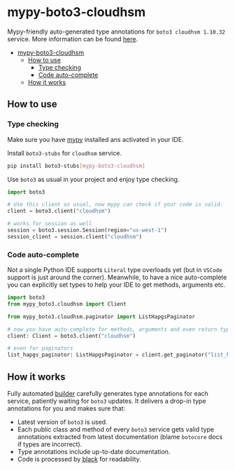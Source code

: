 # mypy-boto3-cloudhsm

Mypy-friendly auto-generated type annotations for `boto3 cloudhsm 1.10.32` service.
More information can be found [here](https://github.com/vemel/mypy_boto3).

- [mypy-boto3-cloudhsm](#mypy-boto3-cloudhsm)
  - [How to use](#how-to-use)
    - [Type checking](#type-checking)
    - [Code auto-complete](#code-auto-complete)
  - [How it works](#how-it-works)

## How to use

### Type checking

Make sure you have [mypy](https://github.com/python/mypy) installed ans activated in your IDE.

Install `boto3-stubs` for `cloudhsm` service.

```bash
pip install boto3-stubs[mypy-boto3-cloudhsm]
```

Use `boto3` as usual in your project and enjoy type checking.

```python
import boto3

# Use this client as usual, now mypy can check if your code is valid.
client = boto3.client("cloudhsm")

# works for session as well
session = boto3.session.Session(region="us-west-1")
session_client = session.client("cloudhsm")

```

### Code auto-complete

Not a single Python IDE supports `Literal` type overloads yet (but in `VSCode` support is just around the corner).
Meanwhile, to have a nice auto-complete you can explicitly set types to help your IDE to get methods, arguments etc.

```python
import boto3
from mypy_boto3.cloudhsm import Client

from mypy_boto3.cloudhsm.paginator import ListHapgsPaginator

# now you have auto-complete for methods, arguments and even return types
client: Client = boto3.client("cloudhsm")

# even for paginators
list_hapgs_paginator: ListHapgsPaginator = client.get_paginator("list_hapgs")
```

## How it works

Fully automated [builder](https://github.com/vemel/mypy_boto3) carefully generates
type annotations for each service, patiently waiting for `boto3` updates. It delivers
a drop-in type annotations for you and makes sure that:

- Latest version of `boto3` is used.
- Each public class and method of every `boto3` service gets valid type annotations
  extracted from latest documentation (blame `botocore` docs if types are incorrect).
- Type annotations include up-to-date documentation.
- Code is processed by [black](https://github.com/psf/black) for readability.